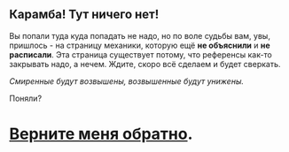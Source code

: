 ## Карамба! Тут ничего нет!

Вы попали туда куда попадать не надо, но по воле судьбы вам, увы, пришлось - на страницу механики, которую ещё **не объяснили** и **не расписали**. Эта страница существует потому, что референсы как-то закрывать надо, а нечем.
Ждите, скоро всё сделаем и будет сверкать.

*Смиренные будут возвышены, возвышенные будут унижены.* 

Поняли?

# [Верните меня обратно](https://github.com/Andruxioid/mappet_ru/wiki).
